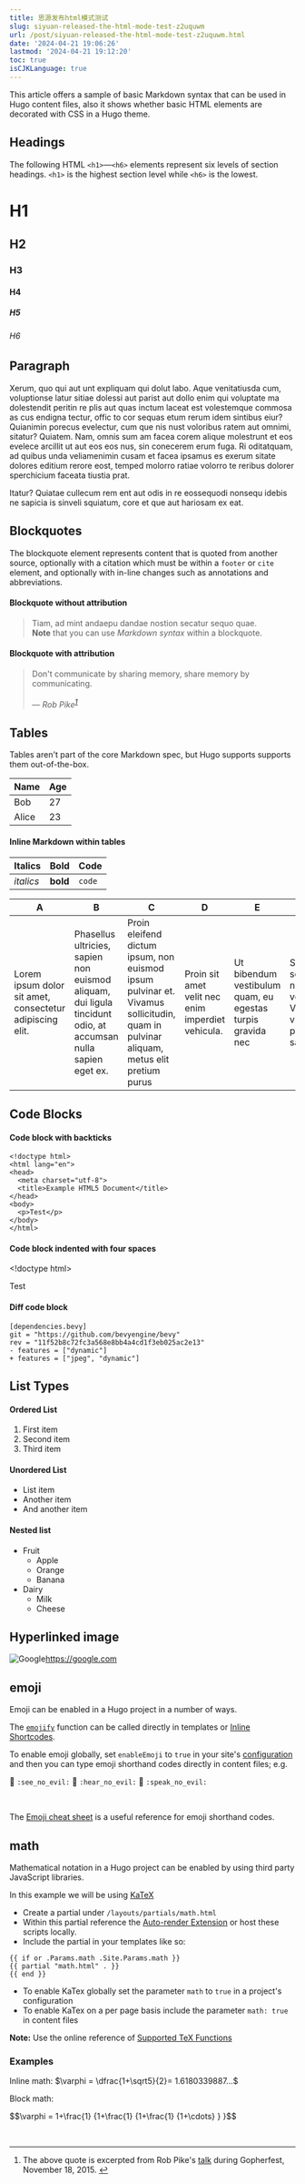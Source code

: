 ```yaml
---
title: 思源发布html模式测试
slug: siyuan-released-the-html-mode-test-z2uquwm
url: /post/siyuan-released-the-html-mode-test-z2uquwm.html
date: '2024-04-21 19:06:26'
lastmod: '2024-04-21 19:12:20'
toc: true
isCJKLanguage: true
---
```


<p>This article offers a sample of basic Markdown syntax that can be used in Hugo content files, also it shows whether basic HTML elements are decorated with CSS in a Hugo theme.</p>
<h2>Headings</h2>
<p>The following HTML <code>&lt;h1&gt;</code>—<code>&lt;h6&gt;</code> elements represent six levels of section headings. <code>&lt;h1&gt;</code> is the highest section level while <code>&lt;h6&gt;</code> is the lowest.</p>
<h1>H1</h1>
<h2>H2</h2>
<h3>H3</h3>
<h4>H4</h4>
<h5>H5</h5>
<h6>H6</h6>
<h2>Paragraph</h2>
<p>Xerum, quo qui aut unt expliquam qui dolut labo. Aque venitatiusda cum, voluptionse latur sitiae dolessi aut parist aut dollo enim qui voluptate ma dolestendit peritin re plis aut quas inctum laceat est volestemque commosa as cus endigna tectur, offic to cor sequas etum rerum idem sintibus eiur? Quianimin porecus evelectur, cum que nis nust voloribus ratem aut omnimi, sitatur? Quiatem. Nam, omnis sum am facea corem alique molestrunt et eos evelece arcillit ut aut eos eos nus, sin conecerem erum fuga. Ri oditatquam, ad quibus unda veliamenimin cusam et facea ipsamus es exerum sitate dolores editium rerore eost, temped molorro ratiae volorro te reribus dolorer sperchicium faceata tiustia prat.</p>
<p>Itatur? Quiatae cullecum rem ent aut odis in re eossequodi nonsequ idebis ne sapicia is sinveli squiatum, core et que aut hariosam ex eat.</p>
<h2>Blockquotes</h2>
<p>The blockquote element represents content that is quoted from another source, optionally with a citation which must be within a <code>footer</code> or <code>cite</code> element, and optionally with in-line changes such as annotations and abbreviations.</p>
<h4>Blockquote without attribution</h4>
<blockquote>
<p>Tiam, ad mint andaepu dandae nostion secatur sequo quae.<br />
<strong>Note</strong>  that you can use <em>Markdown syntax</em> within a blockquote.</p>
</blockquote>
<h4>Blockquote with attribution</h4>
<blockquote>
<p>Don't communicate by sharing memory, share memory by communicating.<br><br />
— <cite>Rob Pike<sup class="footnotes-ref" id="footnotes-ref-1"><a href="#footnotes-def-1">1</a></sup></cite></p>
</blockquote>
<h2>Tables</h2>
<p>Tables aren't part of the core Markdown spec, but Hugo supports supports them out-of-the-box.</p>
<table>
<thead>
<tr>
<th>Name</th>
<th>Age</th>
</tr>
</thead>
<tbody>
<tr>
<td>Bob</td>
<td>27</td>
</tr>
<tr>
<td>Alice</td>
<td>23</td>
</tr>
</tbody>
</table>
<h4>Inline Markdown within tables</h4>
<table>
<thead>
<tr>
<th>Italics</th>
<th>Bold</th>
<th>Code</th>
</tr>
</thead>
<tbody>
<tr>
<td><em>italics</em></td>
<td><strong>bold</strong></td>
<td><code>code</code></td>
</tr>
</tbody>
</table>
<table>
<thead>
<tr>
<th>A</th>
<th>B</th>
<th>C</th>
<th>D</th>
<th>E</th>
<th>F</th>
</tr>
</thead>
<tbody>
<tr>
<td>Lorem ipsum dolor sit amet, consectetur adipiscing elit.</td>
<td>Phasellus ultricies, sapien non euismod aliquam, dui ligula tincidunt odio, at accumsan nulla sapien eget ex.</td>
<td>Proin eleifend dictum ipsum, non euismod ipsum pulvinar et. Vivamus sollicitudin, quam in pulvinar aliquam, metus elit pretium purus</td>
<td>Proin sit amet velit nec enim imperdiet vehicula.</td>
<td>Ut bibendum vestibulum quam, eu egestas turpis gravida nec</td>
<td>Sed scelerisque nec turpis vel viverra. Vivamus vitae pretium sapien</td>
</tr>
</tbody>
</table>
<h2>Code Blocks</h2>
<h4>Code block with backticks</h4>
<pre><code class="language-html">&lt;!doctype html&gt;
&lt;html lang=&quot;en&quot;&gt;
&lt;head&gt;
  &lt;meta charset=&quot;utf-8&quot;&gt;
  &lt;title&gt;Example HTML5 Document&lt;/title&gt;
&lt;/head&gt;
&lt;body&gt;
  &lt;p&gt;Test&lt;/p&gt;
&lt;/body&gt;
&lt;/html&gt;
</code></pre>
<h4>Code block indented with four spaces</h4>
<p>&lt;!doctype html&gt;</p>
<html lang="en">
<head>
<meta charset="utf-8">
<title>Example HTML5 Document</title>
</head>
<body>
<p>Test</p>
</body>
</html>
<h4>Diff code block</h4>
<pre><code class="language-diff">[dependencies.bevy]
git = &quot;https://github.com/bevyengine/bevy&quot;
rev = &quot;11f52b8c72fc3a568e8bb4a4cd1f3eb025ac2e13&quot;
- features = [&quot;dynamic&quot;]
+ features = [&quot;jpeg&quot;, &quot;dynamic&quot;]
</code></pre>
<h2>List Types</h2>
<h4>Ordered List</h4>
<ol>
<li>First item</li>
<li>Second item</li>
<li>Third item</li>
</ol>
<h4>Unordered List</h4>
<ul>
<li>List item</li>
<li>Another item</li>
<li>And another item</li>
</ul>
<h4>Nested list</h4>
<ul>
<li>Fruit
<ul>
<li>Apple</li>
<li>Orange</li>
<li>Banana</li>
</ul>
</li>
<li>Dairy
<ul>
<li>Milk</li>
<li>Cheese</li>
</ul>
</li>
</ul>
<h2>Hyperlinked image</h2>
<p><img src="https://www.google.com/images/branding/googlelogo/1x/googlelogo_light_color_272x92dp.png" alt="Google" /><a href="https://google.com">https://google.com</a></p>
<h2>emoji</h2>
<p>Emoji can be enabled in a Hugo project in a number of ways.</p>
<div>
<!--more-->
</div>
<p>The <a href="https://gohugo.io/functions/emojify/"><code>emojify</code></a> function can be called directly in templates or <a href="https://gohugo.io/templates/shortcode-templates/#inline-shortcodes">Inline Shortcodes</a>.</p>
<p>To enable emoji globally, set <code>enableEmoji</code> to <code>true</code> in your site's <a href="https://gohugo.io/getting-started/configuration/">configuration</a> and then you can type emoji shorthand codes directly in content files; e.g.</p>
<div>
<p><span class="nowrap"><span class="emojify">🙈</span> <code>:see_no_evil:</code></span>  <span class="nowrap"><span class="emojify">🙉</span> <code>:hear_no_evil:</code></span>  <span class="nowrap"><span class="emojify">🙊</span> <code>:speak_no_evil:</code></span></p>
<br>
</div>
<p>The <a href="http://www.emoji-cheat-sheet.com/">Emoji cheat sheet</a> is a useful reference for emoji shorthand codes.</p>
<h2>math</h2>
<p>Mathematical notation in a Hugo project can be enabled by using third party JavaScript libraries.</p>
<div>
<!--more-->
</div>
<p>In this example we will be using <a href="https://katex.org/">KaTeX</a></p>
<ul>
<li>Create a partial under <code>/layouts/partials/math.html</code></li>
<li>Within this partial reference the <a href="https://katex.org/docs/autorender.html">Auto-render Extension</a> or host these scripts locally.</li>
<li>Include the partial in your templates like so:</li>
</ul>
<pre><code class="language-bash">{{ if or .Params.math .Site.Params.math }}
{{ partial &quot;math.html&quot; . }}
{{ end }}
</code></pre>
<ul>
<li>To enable KaTex globally set the parameter <code>math</code> to <code>true</code> in a project's configuration</li>
<li>To enable KaTex on a per page basis include the parameter <code>math: true</code> in content files</li>
</ul>
<p><strong>Note:</strong>   Use the online reference of <a href="https://katex.org/docs/supported.html">Supported TeX Functions</a></p>
<h3>Examples</h3>
<p>Inline math: $\varphi = \dfrac{1+\sqrt5}{2}= 1.6180339887…$</p>
<p>Block math:</p>
$$\varphi = 1+\frac{1} {1+\frac{1} {1+\frac{1} {1+\cdots} } }$$
<p>‍</p>
<div class="footnotes-defs-div"><hr class="footnotes-defs-hr" />
<ol class="footnotes-defs-ol"><li id="footnotes-def-1"><p>The above quote is excerpted from Rob Pike's <a href="https://www.youtube.com/watch?v=PAAkCSZUG1c">talk</a> during Gopherfest, November 18, 2015. <a href="#footnotes-ref-1" class="vditor-footnotes__goto-ref">↩</a></p>
</li>
</ol></div>